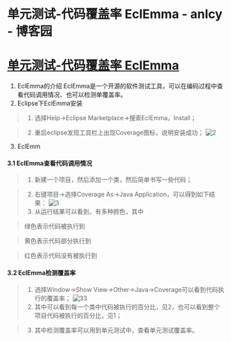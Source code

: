 
# 单元测试-代码覆盖率 EclEmma - anlcy - 博客园






# [单元测试-代码覆盖率 EclEmma](https://www.cnblogs.com/camilla/p/7126621.html)
1. EclEmma的介绍
EclEmma是一个开源的软件测试工具，可以在编码过程中查看代码调用情况、也可以检测单覆盖率。
2. Eclipse下EclEmma安装
> 1. 选择Help->Eclipse Marketplace->搜索EclEmma，Install；

> 2. 重启eclipse发现工具栏上出现Coverage图标，说明安装成功；
![2](https://images0.cnblogs.com/blog/382323/201405/091608542761772.jpg)
3. EclEmm
#### 3.1 EclEmma查看代码调用情况
> 1. 新建一个项目，然后添加一个类，然后简单书写一些代码；

> 2. 右键项目->选择Coverage As->Java Application，可以得到如下结果：
![3](https://images0.cnblogs.com/blog/382323/201405/091643245261711.jpg)
> 3. 从运行结果可以看到，有多种颜色，其中

> 绿色表示代码被执行到

> 黄色表示代码部分执行到

> 红色表示代码没有被执行到

#### 3.2 EclEmma检测覆盖率
> 1. 选择Window->Show View->Other->Java->Coverage可以看到代码执行的覆盖率；
![33](https://images0.cnblogs.com/blog/382323/201405/091643252298326.jpg)
> 2. 其中可以看到每一个类中代码被执行的百分比，见2，也可以看到整个项目代码被执行的百分比，见1；

> 3. 其中检测覆盖率可以用到单元测试中，查看单元测试覆盖率。






